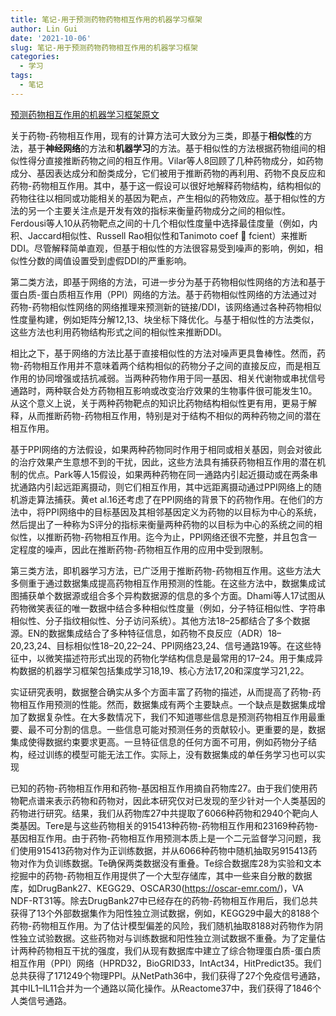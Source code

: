```yaml
---
title: 笔记-用于预测药物药物相互作用的机器学习框架
author: Lin Gui
date: '2021-10-06'
slug: 笔记-用于预测药物药物相互作用的机器学习框架
categories:
  - 学习
tags:
  - 笔记
---
```




[预测药物相互作用的机器学习框架原文](https://www.nature.com/articles/s41598-021-97193-8.pdf)

关于药物-药物相互作用，现有的计算方法可大致分为三类，即基于**相似性**的方法，基于**神经网络**的方法和**机器学习**的方法。基于相似性的方法根据药物组间的相似性得分直接推断药物之间的相互作用。Vilar等人8回顾了几种药物成分，如药物成分、基因表达成分和酚类成分，它们被用于推断药物的再利用、药物不良反应和药物-药物相互作用。其中，基于这一假设可以很好地解释药物结构，结构相似的药物往往以相同或功能相关的基因为靶点，产生相似的药物效应。基于相似性的方法的另一个主要关注点是开发有效的指标来衡量药物成分之间的相似性。Ferdousi等人10从药物靶点之间的十几个相似性度量中选择最佳度量（例如，内积、Jaccard相似性、Russell Rao相似性和Tanimoto coef  fcient）来推断DDI。尽管解释简单直观，但基于相似性的方法很容易受到噪声的影响，例如，相似性分数的阈值设置受到虚假DDI的严重影响。

第二类方法，即基于网络的方法，可进一步分为基于药物相似性网络的方法和基于蛋白质-蛋白质相互作用（PPI）网络的方法。基于药物相似性网络的方法通过对药物-药物相似性网络的网络推理来预测新的链接/DDI，该网络通过各种药物相似性度量构建，例如矩阵分解12,13、块坐标下降优化。与基于相似性的方法类似，这些方法也利用药物结构形式之间的相似性来推断DDI。

相比之下，基于网络的方法比基于直接相似性的方法对噪声更具鲁棒性。然而，药物-药物相互作用并不意味着两个结构相似的药物分子之间的直接反应，而是相互作用的协同增强或拮抗减弱。当两种药物作用于同一基因、相关代谢物或串扰信号通路时，两种联合处方药物相互影响或改变治疗效果的生物事件很可能发生10。从这个意义上说，关于两种药物靶点的知识比药物结构相似性更有用，更易于解释，从而推断药物-药物相互作用，特别是对于结构不相似的两种药物之间的潜在相互作用。

基于PPI网络的方法假设，如果两种药物同时作用于相同或相关基因，则会对彼此的治疗效果产生意想不到的干扰，因此，这些方法具有捕获药物相互作用的潜在机制的优点。Park等人15假设，如果两种药物在同一通路内引起近摄动或在两条串扰通路内引起远距离摄动，则它们相互作用，其中远距离摄动通过PPI网络上的随机游走算法捕获。黄et al.16还考虑了在PPI网络的背景下的药物作用。在他们的方法中，将PPI网络中的目标基因及其相邻基因定义为药物的以目标为中心的系统，然后提出了一种称为S评分的指标来衡量两种药物的以目标为中心的系统之间的相似性，以推断药物-药物相互作用。迄今为止，PPI网络还很不完整，并且包含一定程度的噪声，因此在推断药物-药物相互作用的应用中受到限制。

第三类方法，即机器学习方法，已广泛用于推断药物-药物相互作用。这些方法大多侧重于通过数据集成提高药物相互作用预测的性能。在这些方法中，数据集成试图捕获单个数据源或组合多个异构数据源的信息的多个方面。Dhami等人17试图从药物微笑表征的唯一数据中结合多种相似性度量（例如，分子特征相似性、字符串相似性、分子指纹相似性、分子访问系统）。其他方法18–25都结合了多个数据源。EN的数据集成结合了多种特征信息，如药物不良反应（ADR）18–20,23,24、目标相似性18–20,22–24、PPI网络23,24、信号通路19等。在这些特征中，以微笑描述符形式出现的药物化学结构信息是最常用的17–24。用于集成异构数据的机器学习框架包括集成学习18,19、核心方法17,20和深度学习21,22。

实证研究表明，数据整合确实从多个方面丰富了药物的描述，从而提高了药物-药物相互作用预测的性能。然而，数据集成有两个主要缺点。一个缺点是数据集成增加了数据复杂性。在大多数情况下，我们不知道哪些信息是预测药物相互作用最重要、最不可分割的信息。一些信息可能对预测任务的贡献较小。更重要的是，数据集成使得数据约束要求更高。一旦特征信息的任何方面不可用，例如药物分子结构，经过训练的模型可能无法工作。实际上，没有数据集成的单任务学习也可以实现

已知的药物-药物相互作用和药物-基因相互作用摘自药物库27。由于我们使用药物靶点谱来表示药物和药物对，因此本研究仅对已发现的至少针对一个人类基因的药物进行研究。结果，我们从药物库27中共提取了6066种药物和2940个靶向人类基因。Tere是与这些药物相关的915413种药物-药物相互作用和23169种药物-基因相互作用。由于药物-药物相互作用预测本质上是一个二元监督学习问题，我们使用915413药物对作为正训练数据，并从6066种药物中随机抽取另915413药物对作为负训练数据。Te确保两类数据没有重叠。Te综合数据库28为实验和文本挖掘中的药物-药物相互作用提供了一个大型存储库，其中一些来自分散的数据库，如DrugBank27、KEGG29、OSCAR30(https://oscar-emr.com/)，VA NDF-RT31等。除去DrugBank27中已经存在的药物-药物相互作用后，我们总共获得了13个外部数据集作为阳性独立测试数据，例如，KEGG29中最大的8188个药物-药物相互作用。为了估计模型偏差的风险，我们随机抽取8188对药物作为阴性独立试验数据。这些药物对与训练数据和阳性独立测试数据不重叠。为了定量估计两种药物相互干扰的强度，我们从现有数据库中建立了综合物理蛋白质-蛋白质相互作用（PPI）网络（HPRD32，BioGRID33，IntAct34，HitPredict35。我们总共获得了171249个物理PPI。从NetPath36中，我们获得了27个免疫信号通路，其中IL1–IL11合并为一个通路以简化操作。从Reactome37中，我们获得了1846个人类信号通路。
